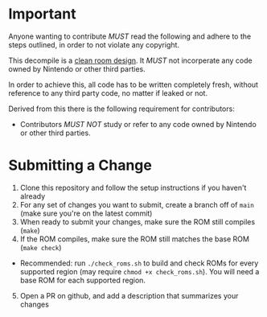 # Important
Anyone wanting to contribute *MUST* read the following and adhere to the steps
outlined, in order to not violate any copyright.

This decompile is a [clean room design](https://en.wikipedia.org/wiki/Clean_room_design).
It *MUST* not incorperate any code owned by Nintendo or other third parties.

In order to achieve this, all code has to be written completely fresh, without
reference to any third party code, no matter if leaked or not.

Derived from this there is the following requirement for contributors:

- Contributors *MUST NOT* study or refer to any code owned by Nintendo or other
  third parties.

# Submitting a Change
1. Clone this repository and follow the setup instructions if you haven't already
2. For any set of changes you want to submit, create a branch off of `main` (make sure you're on the latest commit)
3. When ready to submit your changes, make sure the ROM still compiles (`make`)
4. If the ROM compiles, make sure the ROM still matches the base ROM (`make check`)
- Recommended: run `./check_roms.sh` to build and check ROMs for every supported region (may require `chmod +x check_roms.sh`). You will need a base ROM for each supported region.
5. Open a PR on github, and add a description that summarizes your changes
